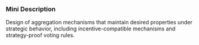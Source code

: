 ### Mini Description

Design of aggregation mechanisms that maintain desired properties under strategic behavior, including incentive-compatible mechanisms and strategy-proof voting rules.
